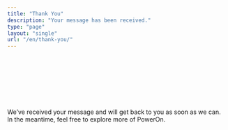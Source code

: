 ```yaml
---
title: "Thank You"
description: "Your message has been received."
type: "page"
layout: "single"
url: "/en/thank-you/"
---
```


<div class="container" style="padding-top: 120px; max-width: 800px;">
We’ve received your message and will get back to you as soon as we can.  
In the meantime, feel free to explore more of PowerOn.
</div>